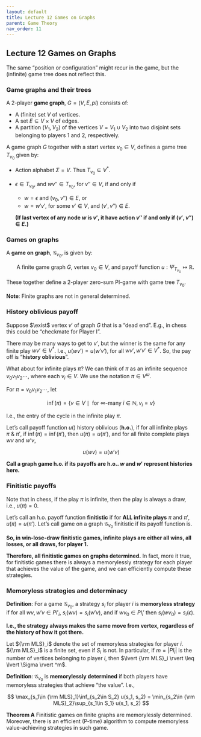 ```yaml
---
layout: default
title: Lecture 12 Games on Graphs
parent: Game Theory
nav_order: 11
---
```

## Lecture 12 Games on Graphs

The same “position or configuration” might recur in the game, but the (infinite) game tree does not reflect this.

### Game graphs and their trees

A 2-player **game graph**, $G = (V, E, pl)$ consists of:

- A (finite) set $V$ of vertices.
- A set $E \subseteq V\times V$ of edges.
- A partition $(V_1, V_2)$ of the vertices $V = V_1 \cup V_2$ into two disjoint sets belonging to players 1 and 2, respectively.

A game graph $G$ together with a start vertex $v_0 \in V$, defines a game tree $T_{v_0}$ given by:

- Action alphabet $\Sigma = V$. Thus $T_{v_0} \subseteq V^*$.
- $\epsilon \in T_{v_0}$, and $wv'' \in T_{v_0}$, for $v'' \in V$, if and only if
    - $w = \epsilon$ and $(v_0, v'') \in E$, or
    - $w = w'v'$, for some $v'\in V$, and $(v', v'')\in E$.
    
    **(If last vertex of any node $w$ is $v'$, it have action $v''$ if and only if $(v', v'')\in E$.)**
    

### Games on graphs

A **game on graph**, $\mathcal{G}_{v_0}$, is given by:

&nbsp;&nbsp;&nbsp;&nbsp;&nbsp;&nbsp; A finite game graph $G$, vertex $v_0\in V$, and payoff function $u: \Psi_{T_{v_0}} \mapsto \mathbb{R}$.

These together define a 2-player zero-sum PI-game with game tree $T_{v_0}$.

**Note**: Finite graphs are not in general determined.

### History oblivious payoff

Suppose $\exist$ vertex $v'$ of graph $G$ that is a “dead end”. E.g., in chess this could be “checkmate for Player I”.

There may be many ways to get to $v'$, but the winner is the same for any finite play $wv' \in V^\ast$. I.e., $u(wv') = u(w'v')$, for all $wv', w'v' \in V^\ast$. So, the pay off is “**history oblivious**”.

What about for infinite plays $\pi$? We can think of $\pi$ as an infinite sequence $v_0v_1v_2\cdots$, where each $v_i \in V$. We use the notation $\pi \in V^\omega$.

For $\pi = v_0v_1v_2\cdots$, let

$$
\inf(\pi) = \lbrace v\in V \mid \text{ for }\infty\text{-many } i \in \mathbb{N}, v_i = v\rbrace 
$$

I.e., the entry of the cycle in the infinite play $\pi$.

Let’s call payoff function $u()$ history oblivious (**h.o.**), if for all infinite plays $\pi\ \&\ \pi'$, if $\inf(\pi) = \inf(\pi')$, then $u(\pi) = u(\pi')$, and for all finite complete plays $wv$ and $w'v$, 

$$
u(wv) = u(w'v)
$$

**Call a graph game h.o. if its payoffs are h.o.. $w$ and $w'$ represent histories here.**

### Finitistic payoffs

Note that in chess, if the play $\pi$ is infinite, then the play is always a draw, i.e., $u(\pi) = 0$.

Let’s call an h.o. payoff function **finitistic** if for **ALL infinite plays** $\pi$ and $\pi'$, $u(\pi) = u(\pi')$. Let’s call game on a graph $\mathcal{G}_{v_0}$ finitistic if its payoff function is. 

**So, in win-lose-draw finitistic games, infinite plays are either all wins, all losses, or all draws, for player 1.**

**Therefore, all finitistic games on graphs determined.** In fact, more it true, for finitistic games there is always a memorylessly strategy for each player that achieves the value of the game, and we can efficiently compute these strategies.

### Memoryless strategies and determinacy

**Definition**: For a game $\mathcal{G}_{v_0}$, a strategy $s_i$ for player $i$ is **memoryless strategy** if for all $wv, w'v \in Pl'_i$, $s_i(wv) = s_i(w'v)$, and if $wv_0\in Pl_i'$ then $s_i(wv_0) = s_i(\epsilon)$. 

**I.e., the strategy always makes the same move from vertex, regardless of the history of how it got there.**

Let ${\rm MLS}_i$ denote the set of memoryless strategies for player $i$. ${\rm MLS}_i$ is a finite set, even if $S_i$ is not. In particular, if $m = \lvert Pl_i\rvert$ is the number of vertices belonging to player $i$, then $\lvert {\rm MLS}_i \rvert \leq \lvert \Sigma \rvert ^m$.

**Definition**: $\mathcal{G}_{v_0}$ is **memorylessly determined** if both players have memoryless strategies that achieve “the value”. I.e.,

$$
\max_{s_1\in {\rm MLS}_1}\inf_{s_2\in S_2} u(s_1, s_2) = \min_{s_2\in {\rm MLS}_2}\sup_{s_1\in S_1} u(s_1, s_2)
$$

**Theorem A** Finitistic games on finite graphs are memorylessly determined. Moreover, there is an efficient (P-time) algorithm to compute memoryless value-achieving strategies in such game.